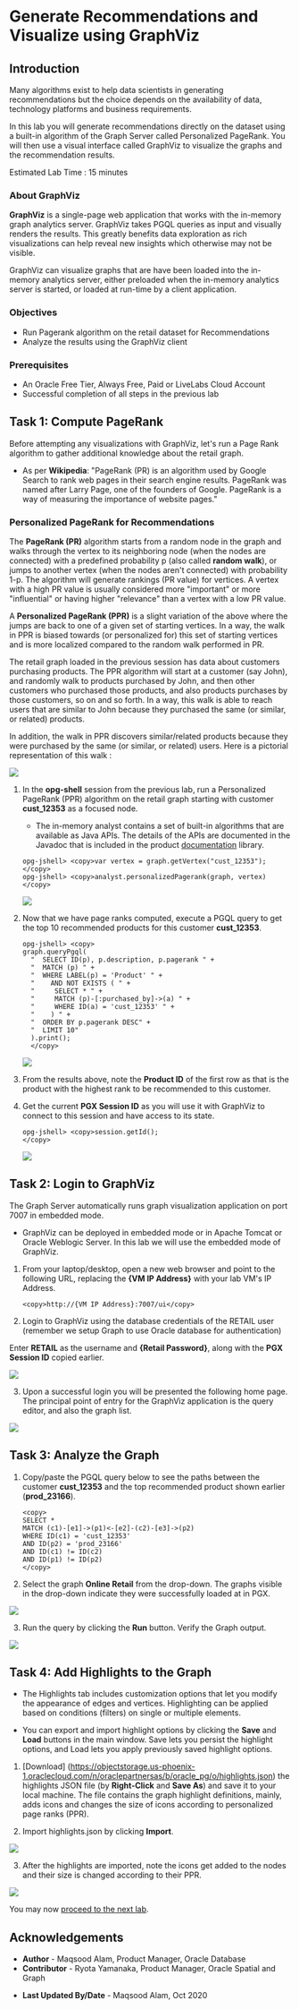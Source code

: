 # Generate Recommendations and Visualize using GraphViz

## Introduction

Many algorithms exist to help data scientists in generating recommendations but the choice depends on the availability of data, technology platforms and business requirements.

In this lab you will generate recommendations directly on the dataset using a built-in algorithm of the Graph Server called Personalized PageRank. You will then use a visual interface called GraphViz to visualize the graphs and the recommendation results.

Estimated Lab Time : 15 minutes

### About GraphViz

**GraphViz** is a single-page web application that works with the in-memory graph analytics server. GraphViz takes PGQL queries as input and visually renders the results. This greatly benefits data exploration as rich visualizations can help reveal new insights which otherwise may not be visible.

GraphViz can visualize graphs that are have been loaded into the in-memory analytics server, either preloaded when the in-memory analytics server is started, or loaded at run-time by a client application.

### Objectives

- Run Pagerank algorithm on the retail dataset for Recommendations
- Analyze the results using the GraphViz client

### Prerequisites

- An Oracle Free Tier, Always Free, Paid or LiveLabs Cloud Account
- Successful completion of all steps in the previous lab

## Task 1: Compute PageRank

Before attempting any visualizations with GraphViz, let's run a Page Rank algorithm to gather additional knowledge about the retail graph.

- As per **Wikipedia**: "PageRank (PR) is an algorithm used by Google Search to rank web pages in their search engine results. PageRank was named after Larry Page, one of the founders of Google. PageRank is a way of measuring the importance of website pages."

### Personalized PageRank for Recommendations

The **PageRank (PR)** algorithm starts from a random node in the graph and walks through the vertex to its neighboring node (when the nodes are connected) with a predefined probability p (also called **random walk**), or jumps to another vertex (when the nodes aren't connected) with probability 1-p. The algorithm will generate rankings (PR value) for vertices. A vertex with a high PR value is usually considered more "important" or more "influential" or having higher "relevance" than a vertex with a low PR value.

A **Personalized PageRank (PPR)** is a slight variation of the above where the jumps are back to one of a given set of starting vertices. In a way, the walk in PPR is biased towards (or personalized for) this set of starting vertices and is more localized compared to the random walk performed in PR.

The retail graph loaded in the previous session has data about customers purchasing products. The PPR algorithm will start at a customer (say John), and randomly walk to products purchased by John, and then other customers who purchased those products, and also products purchases by those customers, so on and so forth. In a way, this walk is able to reach users that are similar to John because they purchased the same (or similar, or related) products.

In addition, the walk in PPR discovers similar/related products because they were purchased by the same (or similar, or related) users. Here is a pictorial representation of this walk :

  ![](./images/ppr-random-walk.png)

1. In the **opg-shell** session from the previous lab, run a Personalized PageRank (PPR) algorithm on the retail graph starting with customer **cust_12353** as a focused node.

    - The in-memory analyst contains a set of built-in algorithms that are available as Java APIs. The details of the APIs are documented in the Javadoc that is included in the product [documentation](https://docs.oracle.com/en/database/oracle/oracle-database/12.2/spgdg/using-inmemory-analyst-oracle-database.html#GUID-71FC3DB6-62F1-42E6-B711-A32958FC53D4) library.

    ```
    opg-jshell> <copy>var vertex = graph.getVertex("cust_12353");</copy>
    opg-jshell> <copy>analyst.personalizedPagerank(graph, vertex)
    </copy>
    ```
    ![](./images/run-ppr.png)

2. Now that we have page ranks computed, execute a PGQL query to get the top 10 recommended products for this customer **cust_12353**.

    ```
    opg-jshell> <copy>
    graph.queryPgql(
      "  SELECT ID(p), p.description, p.pagerank " +
      "  MATCH (p) " +
      "  WHERE LABEL(p) = 'Product' " +
      "    AND NOT EXISTS ( " +
      "     SELECT * " +
      "     MATCH (p)-[:purchased_by]->(a) " +
      "     WHERE ID(a) = 'cust_12353' " +
      "    ) " +
      "  ORDER BY p.pagerank DESC" +
      "  LIMIT 10"
      ).print();
      </copy>
      ```
      ![](./images/get-top-10-products.png)

3. From the results above, note the **Product ID** of the first row as that is the product with the highest rank to be recommended to this customer.

4. Get the current **PGX Session ID** as you will use it with GraphViz to connect to this session and have access to its state.

    ```
    opg-jshell> <copy>session.getId();
    </copy>
    ```
    ![](./images/get-session-id.png)

## Task 2: Login to GraphViz

The Graph Server automatically runs graph visualization application on port 7007 in embedded mode.

  - GraphViz can be deployed in embedded mode or in Apache Tomcat or Oracle Weblogic Server. In this lab we will use the embedded mode of GraphViz.

1. From your laptop/desktop, open a new web browser and point to the following URL, replacing the **{VM IP Address}** with your lab VM's IP Address.

    ```
    <copy>http://{VM IP Address}:7007/ui</copy>
    ```

2. Login to GraphViz using the database credentials of the RETAIL user (remember we setup Graph to use Oracle database for authentication)

  Enter **RETAIL** as the username and **{Retail Password}**, along with the **PGX Session ID** copied earlier.

  ![](./images/open-graph-viz.jpg)

3. Upon a successful login you will be presented the following home page. The principal point of entry for the GraphViz application is the query editor, and also the graph list.

  ![](./images/graph-viz-home.png)

## Task 3: Analyze the Graph

1. Copy/paste the PGQL query below to see the paths between the customer **cust\_12353** and the top recommended product shown earlier (**prod\_23166**).

    ```
    <copy>
    SELECT *
    MATCH (c1)-[e1]->(p1)<-[e2]-(c2)-[e3]->(p2)
    WHERE ID(c1) = 'cust_12353'
    AND ID(p2) = 'prod_23166'
    AND ID(c1) != ID(c2)
    AND ID(p1) != ID(p2)
    </copy>
    ```

2. Select the graph **Online Retail** from the drop-down. The graphs visible in the drop-down indicate they were successfully loaded at in PGX.

  ![](./images/graph-viz-online-retail.png)

3. Run the query by clicking the **Run** button. Verify the Graph output.

  ![](./images/run-pgql.png)

## Task 4: Add Highlights to the Graph

- The Highlights tab includes customization options that let you modify the appearance of edges and vertices. Highlighting can be applied based on conditions (filters) on single or multiple elements.

- You can export and import highlight options by clicking the **Save** and **Load** buttons in the main window. Save lets you persist the highlight options, and Load lets you apply previously saved highlight options.

1. [Download] (https://objectstorage.us-phoenix-1.oraclecloud.com/n/oraclepartnersas/b/oracle_pg/o/highlights.json) the highlights JSON file (by **Right-Click** and **Save As**) and save it to your local machine. The file contains the graph highlight definitions, mainly, adds icons and changes the size of icons according to personalized page ranks (PPR).

2. Import highlights.json by clicking **Import**.

  ![](./images/highlights.png)

3. After the highlights are imported, note the icons get added to the nodes and their size is changed according to their PPR.

  ![](./images/labeled-graph.png)

You may now [proceed to the next lab](#next).

## Acknowledgements

- **Author** - Maqsood Alam, Product Manager, Oracle Database
- **Contributor** - Ryota Yamanaka, Product Manager, Oracle Spatial and Graph
* **Last Updated By/Date** - Maqsood Alam, Oct 2020

